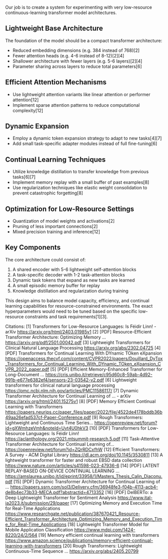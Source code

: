 Our job is to create a system for experimenting with very low-resource continuous-learning transformer model architectures. 


## Lightweight Base Architecture

The foundation of the model should be a compact transformer architecture:

- Reduced embedding dimensions (e.g. 384 instead of 768)[2]
- Fewer attention heads (e.g. 4-6 instead of 8-12)[2][4]
- Shallower architecture with fewer layers (e.g. 5-6 layers)[2][4]
- Parameter sharing across layers to reduce total parameters[6]

## Efficient Attention Mechanisms

- Use lightweight attention variants like linear attention or performer attention[12]
- Implement sparse attention patterns to reduce computational complexity[12]

## Dynamic Expansion

- Employ a dynamic token expansion strategy to adapt to new tasks[4][7]
- Add small task-specific adapter modules instead of full fine-tuning[6]

## Continual Learning Techniques

- Utilize knowledge distillation to transfer knowledge from previous tasks[6][7] 
- Implement memory replay with a small buffer of past examples[8]
- Use regularization techniques like elastic weight consolidation to prevent catastrophic forgetting[8]

## Optimization for Low-Resource Settings

- Quantization of model weights and activations[2]
- Pruning of less important connections[2]
- Mixed precision training and inference[12]

## Key Components

The core architecture could consist of:

1. A shared encoder with 5-6 lightweight self-attention blocks
2. A task-specific decoder with 1-2 task-attention blocks
3. Dynamic task tokens that expand as new tasks are learned
4. A small episodic memory buffer for replay
5. Knowledge distillation and regularization during training

This design aims to balance model capacity, efficiency, and continual learning capabilities for resource-constrained environments. The exact hyperparameters would need to be tuned based on the specific low-resource constraints and task requirements[1][3].

Citations:
[1] Transformers for Low-Resource Languages: Is Féidir Linn! - arXiv https://arxiv.org/html/2403.01985v1
[2] [PDF] Resource-Efficient Transformer Architecture: Optimizing Memory ... https://arxiv.org/pdf/2501.00042.pdf
[3] Lightweight Transformers for Clinical Natural Language Processing https://arxiv.org/abs/2302.04725
[4] [PDF] Transformers for Continual Learning With DYnamic TOken eXpansion https://openaccess.thecvf.com/content/CVPR2022/papers/Douillard_DyTox_Transformers_for_Continual_Learning_With_DYnamic_TOken_eXpansion_CVPR_2022_paper.pdf
[5] [PDF] Efficient Memory-Enhanced Transformer for Long-Document ... https://cris.unibo.it/retrieve/c95d60c8-59ab-4d92-991b-e677e6382ef4/sensors-23-03542-v2.pdf
[6] Lightweight transformers for clinical natural language processing https://pmc.ncbi.nlm.nih.gov/articles/PMC11586117/
[7] Dynamic Transformer Architecture for Continual Learning of ... - arXiv https://arxiv.org/html/2401.15275v1
[8] [PDF] Memory Efficient Continual Learning with Transformers https://papers.neurips.cc/paper_files/paper/2022/file/4522de4178bddb36b49aa26efad537cf-Paper-Conference.pdf
[9] Rough Transformers: Lightweight and Continuous Time Series... https://openreview.net/forum?id=gXWmhzeVmh&noteId=Uvt4U0hkV3
[10] [PDF] Transformers for Low-Resource Languages: Is Féidir Linn! https://aclanthology.org/2021.mtsummit-research.5.pdf
[11] Task-Attentive Transformer Architecture for Continual Learning of... https://openreview.net/forum?id=ZQrRDCxfhW
[12] Efficient Transformers: A Survey - ACM Digital Library https://dl.acm.org/doi/10.1145/3530811
[13] A lightweight transformer for faster and robust EBSD data collection https://www.nature.com/articles/s41598-023-47936-6
[14] [PDF] LATENT REPLAY-BASED ON-DEVICE CONTINUAL LEARNING ... https://amslaurea.unibo.it/id/eprint/33958/1/Masters_Thesis_Calin_Diaconu.pdf
[15] [PDF] Dynamic Transformer Architecture for Continual Learning of ... https://papers.ssrn.com/sol3/Delivery.cfm/36948fe3-f04b-4113-acb4-de8b4ec73b33-MECA.pdf?abstractid=4713352
[16] [PDF] DelBERTo: a Deep Lightweight Transformer for Sentiment Analysis https://www.ital-ia2023.it/submission/29/paper
[17] Optimizing Memory and Execution Time for Real-Time Applications https://www.researchgate.net/publication/387670421_Resource-Efficient_Transformer_Architecture_Optimizing_Memory_and_Execution_Time_for_Real-Time_Applications
[18] Lightweight Transformer Model for Mobile Application Classification https://www.mdpi.com/1424-8220/24/2/564
[19] Memory efficient continual learning with transformers https://www.amazon.science/publications/memory-efficient-continual-learning-with-transformers
[20] Rough Transformers: Lightweight Continuous-Time Sequence ... https://arxiv.org/abs/2405.20799

